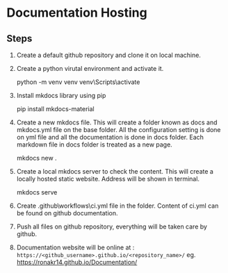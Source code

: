 # Documentation Hosting

## Steps

1. Create a default github repository and clone it on local machine.
2. Create a python virutal environment and activate it.
    
    python -m venv venv
    venv\Scripts\activate

3. Install mkdocs library using pip

    pip install mkdocs-material

4. Create a new mkdocs file. This will create a folder known as docs and mkdocs.yml file on the base folder. All the configuration setting is done on yml file and all the documentation is done in docs folder. Each markdown file in docs folder is treated as a new page.

    mkdocs new .

5. Create a local mkdocs server to check the content. This will create a locally hosted static website. Address will be shown in terminal.

    mkdocs serve

6. Create .github\workflows\ci.yml file in the folder. Content of ci.yml can be found on github documentation.

7. Push all files on github repository, everything will be taken care by github.

8. Documentation website will be online at : `https://<github_username>.github.io/<repository_name>/`
eg.
    https://ronakr14.github.io/Documentation/
